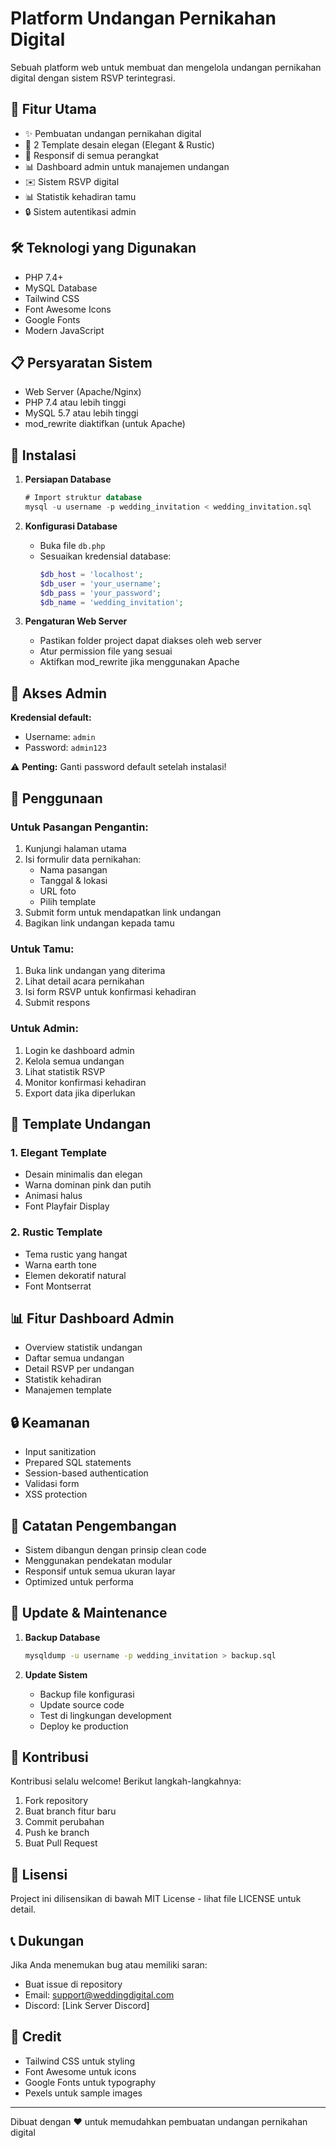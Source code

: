 # Platform Undangan Pernikahan Digital

Sebuah platform web untuk membuat dan mengelola undangan pernikahan digital dengan sistem RSVP terintegrasi.

## 🌟 Fitur Utama

- ✨ Pembuatan undangan pernikahan digital
- 🎨 2 Template desain elegan (Elegant & Rustic)
- 📱 Responsif di semua perangkat
- 📊 Dashboard admin untuk manajemen undangan
- ✉️ Sistem RSVP digital
- 📊 Statistik kehadiran tamu
- 🔒 Sistem autentikasi admin

## 🛠️ Teknologi yang Digunakan

- PHP 7.4+
- MySQL Database
- Tailwind CSS
- Font Awesome Icons
- Google Fonts
- Modern JavaScript

## 📋 Persyaratan Sistem

- Web Server (Apache/Nginx)
- PHP 7.4 atau lebih tinggi
- MySQL 5.7 atau lebih tinggi
- mod_rewrite diaktifkan (untuk Apache)

## 🚀 Instalasi

1. **Persiapan Database**
   ```sql
   # Import struktur database
   mysql -u username -p wedding_invitation < wedding_invitation.sql
   ```

2. **Konfigurasi Database**
   - Buka file `db.php`
   - Sesuaikan kredensial database:
     ```php
     $db_host = 'localhost';
     $db_user = 'your_username';
     $db_pass = 'your_password';
     $db_name = 'wedding_invitation';
     ```

3. **Pengaturan Web Server**
   - Pastikan folder project dapat diakses oleh web server
   - Atur permission file yang sesuai
   - Aktifkan mod_rewrite jika menggunakan Apache

## 👥 Akses Admin

**Kredensial default:**
- Username: `admin`
- Password: `admin123`

⚠️ **Penting:** Ganti password default setelah instalasi!

## 📱 Penggunaan

### Untuk Pasangan Pengantin:

1. Kunjungi halaman utama
2. Isi formulir data pernikahan:
   - Nama pasangan
   - Tanggal & lokasi
   - URL foto
   - Pilih template
3. Submit form untuk mendapatkan link undangan
4. Bagikan link undangan kepada tamu

### Untuk Tamu:

1. Buka link undangan yang diterima
2. Lihat detail acara pernikahan
3. Isi form RSVP untuk konfirmasi kehadiran
4. Submit respons

### Untuk Admin:

1. Login ke dashboard admin
2. Kelola semua undangan
3. Lihat statistik RSVP
4. Monitor konfirmasi kehadiran
5. Export data jika diperlukan

## 🎨 Template Undangan

### 1. Elegant Template
- Desain minimalis dan elegan
- Warna dominan pink dan putih
- Animasi halus
- Font Playfair Display

### 2. Rustic Template
- Tema rustic yang hangat
- Warna earth tone
- Elemen dekoratif natural
- Font Montserrat

## 📊 Fitur Dashboard Admin

- Overview statistik undangan
- Daftar semua undangan
- Detail RSVP per undangan
- Statistik kehadiran
- Manajemen template

## 🔒 Keamanan

- Input sanitization
- Prepared SQL statements
- Session-based authentication
- Validasi form
- XSS protection

## 📝 Catatan Pengembangan

- Sistem dibangun dengan prinsip clean code
- Menggunakan pendekatan modular
- Responsif untuk semua ukuran layar
- Optimized untuk performa

## 🔄 Update & Maintenance

1. **Backup Database**
   ```bash
   mysqldump -u username -p wedding_invitation > backup.sql
   ```

2. **Update Sistem**
   - Backup file konfigurasi
   - Update source code
   - Test di lingkungan development
   - Deploy ke production

## 🤝 Kontribusi

Kontribusi selalu welcome! Berikut langkah-langkahnya:

1. Fork repository
2. Buat branch fitur baru
3. Commit perubahan
4. Push ke branch
5. Buat Pull Request

## 📜 Lisensi

Project ini dilisensikan di bawah MIT License - lihat file LICENSE untuk detail.

## 📞 Dukungan

Jika Anda menemukan bug atau memiliki saran:
- Buat issue di repository
- Email: support@weddingdigital.com
- Discord: [Link Server Discord]

## 🙏 Credit

- Tailwind CSS untuk styling
- Font Awesome untuk icons
- Google Fonts untuk typography
- Pexels untuk sample images

---

Dibuat dengan ❤️ untuk memudahkan pembuatan undangan pernikahan digital
